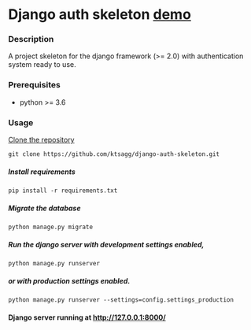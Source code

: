 # Django auth skeleton [demo](http://ktsagg.pythonanywhere.com/)

### Description
A project skeleton for the django framework (>= 2.0) with authentication system ready to use.

### Prerequisites
- python >= 3.6

### Usage
[Clone the repository](https://github.com/ktsagg/django-auth-skeleton.git)
    
    git clone https://github.com/ktsagg/django-auth-skeleton.git

##### Install requirements

    pip install -r requirements.txt

##### Migrate the database

    python manage.py migrate

##### Run the django server with development settings enabled,
    
    python manage.py runserver

##### or with production settings enabled.
    
    python manage.py runserver --settings=config.settings_production
    
#### Django server running at http://127.0.0.1:8000/

    

    
